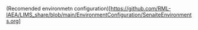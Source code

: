 (Recomended environmetn configuration)[https://github.com/RML-IAEA/LIMS_share/blob/main/EnvironmentConfiguration/SenaiteEnvironments.org]
